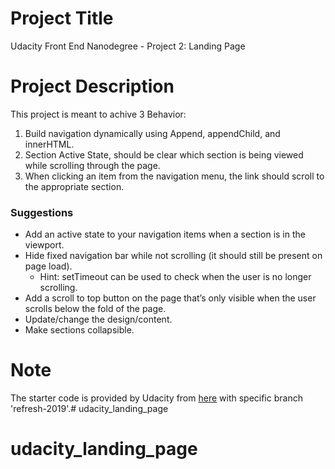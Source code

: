 
# Project Title

Udacity Front End Nanodegree - Project 2: Landing Page


# Project Description

This project is meant to achive 3 Behavior:
1. Build navigation dynamically using Append, appendChild, and innerHTML.
2. Section Active State, should be clear which section is being viewed while scrolling through the page.
3. When clicking an item from the navigation menu, the link should scroll to the appropriate section.


### Suggestions

- Add an active state to your navigation items when a section is in the viewport.
- Hide fixed navigation bar while not scrolling (it should still be present on page load).
    - Hint: setTimeout can be used to check when the user is no longer scrolling.
- Add a scroll to top button on the page that’s only visible when the user scrolls below the fold of the page.
- Update/change the design/content.
- Make sections collapsible.

# Note
The starter code is provided by Udacity from [here](https://github.com/udacity/fend/tree/refresh-2019/projects/landing-page) with specific branch 'refresh-2019'.# udacity_landing_page
# udacity_landing_page
